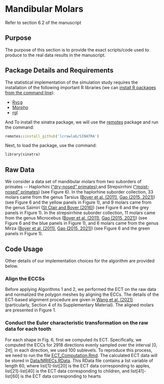 # Mandibular Molars
Refer to section 6.2 of the manuscript
## Purpose
The purpose of this section is to provide the exact scripts/code used to produce to the real data results in the manuscript.
## Package Details and Requirements
The statistical implementation of the simulation study requires the installation of the following important R libraries (we can [install R packages from the command line](https://cran.r-project.org/doc/manuals/r-release/R-admin.html#Installing-packages)):
* [Rvcg](https://cran.r-project.org/web/packages/Rvcg/index.html)
* [Morpho](https://cran.r-project.org/web/packages/Morpho/index.html)
* [rgl](https://cran.r-project.org/web/packages/rgl/index.html)

And To install the sinatra package, we will use the [remotes](https://cran.r-project.org/web/packages/remotes/index.html) package and run the command:
```ruby
remotes::install_github('lcrawlab/SINATRA') 
```
Next, to load the package, use the command:
```ruby
library(sinatra)
```
## Raw Data
We consider a data set of mandibular molars from two suborders of primates -- Haplorhini ([“dry-nosed” primates](https://gaotingran.com/codes/codes.html));and Strepsirrhini ([“moist-nosed” primates](https://www.morphosource.org/projects/000000C89)) (see Figure 6). In the haplorhine suborder collection, 33 molars came from the genus Tarsius ([Boyer et al. (2011)](https://doi.org/10.1073/pnas.1112822108), [Gao (2015, 2021)](https://doi.org/10.1016/j.acha.2019.08.001)) (see Figure 6 and the yellow panels in Figure 1), and 9 molars came from the genus Saimiri ([St Clair and Boyer (2016)](https://onlinelibrary.wiley.com/doi/10.1002/ajpa.23021)) (see Figure 6 and the grey panels in Figure 1). In the strepsirrhine suborder collection, 11 molars came from the genus Microcebus  ([Boyer et al. (2011)](https://doi.org/10.1073/pnas.1112822108), [Gao (2015, 2021)](https://doi.org/10.1016/j.acha.2019.08.001)) (see Figure 6 and the blue panels in Figure 1), and 6 molars came from the genus Mirza  ([Boyer et al. (2011)](https://doi.org/10.1073/pnas.1112822108), [Gao (2015, 2021)](https://doi.org/10.1016/j.acha.2019.08.001)) (see Figure 6 and the green panels in Figure 1).
## Code Usage
Other details of our implementation choices for the algorithm are provided below.
### Align the ECCSs
Before applying Algorithms 1 and 2, we performed the ECT on the raw data and normalized the polygon meshes by aligning the ECCs. The details of the ECT-based alignment procedure are given in [Wang et al. (2021)](https://projecteuclid.org/journals/annals-of-applied-statistics/volume-15/issue-2/A-statistical-pipeline-for-identifying-physical-features-that-differentiate-classes/10.1214/20-AOAS1430.full) (particularly, Section 4 of its Supplementary Material). The aligned molars are presented in Figure 1.
### Conduct the Euler characteristic transformation on the raw data for each tooth

For each shape in Fig. 6, first we computed its ECT. Specifically, we computed the ECCs for 2918 directions evenly sampled over the interval $[0,2\pi]$; in each direction, we used 100 sublevels. To reproduce this process, we need to run the file [ECT_Computation.Rmd](https://github.com/JinyuWang123/TDA/blob/main/Silhouette%20Database/ECT_Computation.Rmd). The calculated ECT data will be stored in [Data/MRIECs.RData](https://github.com/JinyuWang123/TDA/blob/main/Silhouette%20Database/Data/MRIECs.RData). This RData file contains a list variable of length 60, where list[1]-list[20] is the ECT data corresponding to apples, list[21]-list[40] is the ECT data corresponding to children, and list[41]-list[60] is the ECT data corresponding to hearts
